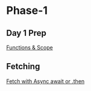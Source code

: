 # Phase-1
## Day 1 Prep
[Functions & Scope](https://github.com/jeryelblanco/Day1-prep)
## Fetching
[Fetch with Async await or .then]()

